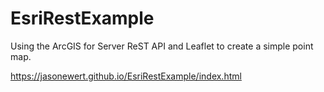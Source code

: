 # EsriRestExample
Using the ArcGIS for Server ReST API and Leaflet to create a simple point map.

https://jasonewert.github.io/EsriRestExample/index.html
